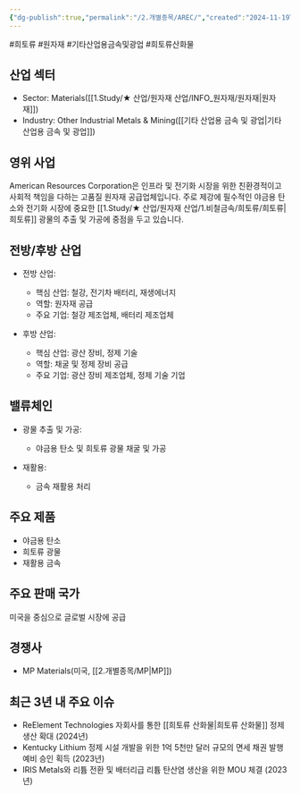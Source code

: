 ```yaml
---
{"dg-publish":true,"permalink":"/2.개별종목/AREC/","created":"2024-11-19T15:22:06.600+09:00","updated":"2025-07-29T21:37:04.347+09:00"}
---
```


 #희토류 #원자재 #기타산업용금속및광업 #희토류산화물


## 산업 섹터

- Sector: Materials([[1.Study/★ 산업/원자재 산업/INFO_원자재/원자재\|원자재]])
- Industry: Other Industrial Metals & Mining([[기타 산업용 금속 및 광업\|기타 산업용 금속 및 광업]])

## 영위 사업

American Resources Corporation은 인프라 및 전기화 시장을 위한 친환경적이고 사회적 책임을 다하는 고품질 원자재 공급업체입니다. 주로 제강에 필수적인 야금용 탄소와 전기화 시장에 중요한 [[1.Study/★ 산업/원자재 산업/1.비철금속/희토류/희토류\|희토류]] 광물의 추출 및 가공에 중점을 두고 있습니다.

## 전방/후방 산업

- 전방 산업:
    
    - 핵심 산업: 철강, 전기차 배터리, 재생에너지
    - 역할: 원자재 공급
    - 주요 기업: 철강 제조업체, 배터리 제조업체
    
- 후방 산업:
    
    - 핵심 산업: 광산 장비, 정제 기술
    - 역할: 채굴 및 정제 장비 공급
    - 주요 기업: 광산 장비 제조업체, 정제 기술 기업
    

## 밸류체인

- 광물 추출 및 가공:
    
    - 야금용 탄소 및 희토류 광물 채굴 및 가공
    
- 재활용:
    
    - 금속 재활용 처리
    

## 주요 제품

- 야금용 탄소
- 희토류 광물
- 재활용 금속

## 주요 판매 국가

미국을 중심으로 글로벌 시장에 공급


## 경쟁사

- MP Materials(미국, [[2.개별종목/MP\|MP]])

## 최근 3년 내 주요 이슈

- ReElement Technologies 자회사를 통한 [[희토류 산화물\|희토류 산화물]] 정제 생산 확대 (2024년)
- Kentucky Lithium 정제 시설 개발을 위한 1억 5천만 달러 규모의 면세 채권 발행 예비 승인 획득 (2023년)
- IRIS Metals와 리튬 전환 및 배터리급 리튬 탄산염 생산을 위한 MOU 체결 (2023년)
